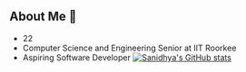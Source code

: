 ## About Me 🥷
- 22
- Computer Science and Engineering Senior at IIT Roorkee
- Aspiring Software Developer
[![Sanidhya's GitHub stats](https://github-readme-stats.vercel.app/api?username=sanidhya2510&showicons=true&theme=radical)](https://github.com/anuraghazra/github-readme-stats)



